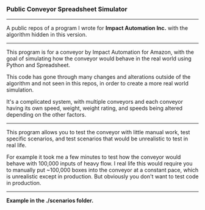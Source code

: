 ### Public Conveyor Spreadsheet Simulator
---

A public repos of a program I wrote for **Impact Automation Inc.** with the algorithm hidden in this version.

---

This program is for a conveyor by Impact Automation for Amazon, with the goal of simulating how the conveyor would behave in the real world using Python and Spreadsheet. 

This code has gone through many changes and alterations outside of the algorithm and not seen in this repos, in order to create a more real world simulation.

It's a complicated system, with multiple conveyors and each conveyor having its own speed, weight, weight rating, and speeds being altered depending on the other factors. 

---

This program allows you to test the conveyor with little manual work, test specific scenarios, and test scenarios that would be unrealistic to test in real life. 

For example it took me a few minutes to test how the conveyor would behave with 100,000 inputs of heavy flow. I real life this would require you to manually put ~100,000 boxes into the conveyor at a constant pace, which is unrealistic except in production. But obviously you don't want to test code in production.

---

**Example in the ./scenarios folder.**
